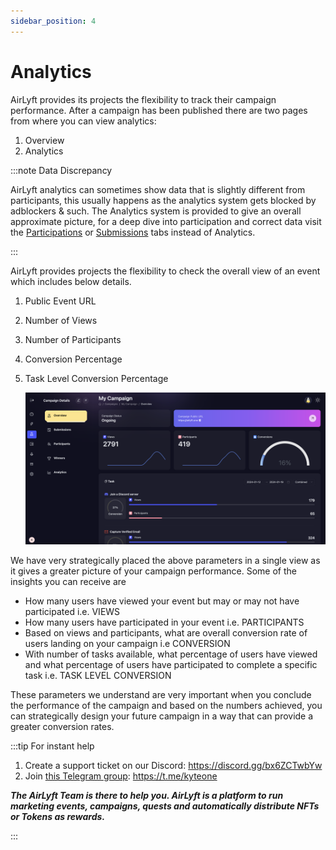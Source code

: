 ```yaml
---
sidebar_position: 4
---
```


# Analytics

AirLyft provides its projects the flexibility to track their campaign performance. After a campaign has been published there are two pages from where you can view analytics:

1. Overview
2. Analytics

:::note Data Discrepancy

AirLyft analytics can sometimes show data that is slightly different from participants, this usually happens as the analytics system gets blocked by adblockers & such. The Analytics system is provided to give an overall approximate picture, for a deep dive into participation and correct data visit the [Participations](./participation-view) or [Submissions](./submission-view) tabs instead of Analytics.

:::

AirLyft provides projects the flexibility to check the overall view of an event which includes below details.

1. Public Event URL
2. Number of Views
3. Number of Participants
4. Conversion Percentage
5. Task Level Conversion Percentage

   ![Overview](../images/overview.png)

We have very strategically placed the above parameters in a single view as it gives a greater picture of your campaign performance. Some of the insights you can receive are

- How many users have viewed your event but may or may not have participated i.e. VIEWS
- How many users have participated in your event i.e. PARTICIPANTS
- Based on views and participants, what are overall conversion rate of users landing on your campaign i.e CONVERSION
- With number of tasks available, what percentage of users have viewed and what percentage of users have participated to complete a specific task i.e. TASK LEVEL CONVERSION

These parameters we understand are very important when you conclude the performance of the campaign and based on the numbers achieved, you can strategically design your future campaign in a way that can provide a greater conversion rates.

:::tip For instant help

1. Create a support ticket on our Discord: https://discord.gg/bx6ZCTwbYw
2. Join [this Telegram group](https://t.me/kyteone): https://t.me/kyteone

**_The AirLyft Team is there to help you. AirLyft is a platform to run marketing events, campaigns, quests and automatically distribute NFTs or Tokens as rewards._**

:::
